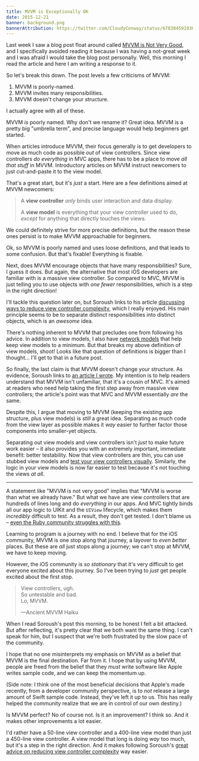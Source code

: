```yaml
---
title: MVVM is Exceptionally OK
date: 2015-12-21
banner: background.png
bannerAttribution: https://twitter.com/CloudyConway/status/678384591930048512
---
```



Last week I saw a blog post float around called [MVVM is Not Very Good](http://khanlou.com/2015/12/mvvm-is-not-very-good/), and I specifically avoided reading it because I was having a not-great week and I was afraid I would take the blog post personally. Well, this morning I read the article and here I am writing a response to it.


So let's break this down. The post levels a few criticisms of MVVM:

1. MVVM is poorly-named.
2. MVVM invites many responsibilities.
3. MVVM doesn't change your structure.

I actually agree with all of these.

MVVM _is_ poorly named. Why don't we rename it? Great idea. MVVM is a pretty big "umbrella term", and precise language would help beginners get started.

When articles introduce MVVM, their focus generally is to get developers to move as much code as possible _out_ of view controllers. Since view controllers _do everything_ in MVC apps, there has to be a place to move _all that stuff_ in MVVM. Introductory articles on MVVM instruct newcomers to just cut-and-paste it to the view model.

That's a great start, but it's _just_ a start. Here are a few definitions aimed at MVVM newcomers:

> A **view controller** _only_ binds user interaction and data display.
>
> A **view model** is everything that your view controller used to do, _except_ for anything that directly touches the views.
 
We could definitely strive for more precise definitions, but the reason these ones persist is to make MVVM approachable for beginners.

Ok, so MVVM is poorly named and uses loose definitions, and that leads to some confusion. But that's fixable! Everything is fixable.

Next, does MVVM encourage objects that have many responsibilities? Sure, I guess it does. But again, the alternative that most iOS developers are familiar with is a massive view controller. So compared to MVC, MVVM is just telling you to use objects with _one fewer_ responsibilities, which is a step in the right direction!

I'll tackle this question later on, but Soroush links to his article [discussing ways to reduce view controller complexity](http://khanlou.com/2014/09/8-patterns-to-help-you-destroy-massive-view-controller/), which I really enjoyed. His main principle seems to be to separate distinct responsibilities into distinct objects, which is an _awesome_ idea.

There's nothing inherent to MVVM that precludes one from following his advice. In addition to view models, I also have [network models](https://github.com/artsy/eidolon/blob/master/Kiosk/Bid%20Fulfillment/PlaceBidNetworkModel.swift) that help keep view models to a minimum. But that breaks my above definition of view models, shoot! Looks like that question of definitions is bigger than I thought... I'll get to that in a future post.

So finally, the last claim is that MVVM doesn't change your structure. As evidence, Soroush links to [an article I wrote](https://www.objc.io/issues/13-architecture/mvvm/). My intention is to help readers understand that MVVM isn't unfamiliar, that it's a cousin of MVC. It's aimed at readers who need help taking the first step away from massive view controllers; the article's point was that MVC and MVVM essentially _are_ the same.

Despite this, I argue that moving to MVVM (keeping the existing app structure, plus view models) is _still_ a great idea. Separating as much code from the view layer as possible makes it _way_ easier to further factor those components into smaller-yet objects. 

Separating out view models and view controllers isn't _just_ to make future work easier – it also provides you with an extremely important, immediate benefit: better testability. Now that view controllers are thin, you can use stubbed view models and [test your view controllers visually](https://cocoapods.org/pods/Nimble-Snapshots). Similarly, the logic in your view models is now far easier to test because it's not touching the views _at all_.

---

A statement like "MVVM is not very good" implies that "MVVM is worse than what we already have." But what we have are view controllers that are hundreds of lines long and do _everything_ in our apps. And MVC tightly binds all our app logic to UIKit and the `UIView` lifecycle, which makes them _incredibly_ difficult to test. As a result, they don't get tested. I don't blame us – [even the Ruby community struggles with this](https://www.youtube.com/watch?v=VD51AkG8EZw).

Learning to program is a journey with no end. I believe that for the iOS community, MVVM is one stop along that journey, a layover to _even better_ places. But these are _all_ just stops along a journey; we can't stop at MVVM, we have to keep moving.

However, the iOS community is _so stationary_ that it's very difficult to get everyone excited about this journey. So I've been trying to _just_ get people excited about the first stop.

> View controllers, ugh.<br />
> So untestable and bad.<br />
> Lo, MVVM.
>
> —Ancient MVVM Haiku

When I read Soroush's post this morning, to be honest I felt a bit attacked. But after reflecting, it's pretty clear that we both want the same thing. I can't speak for him, but I suspect that we're both frustrated by the slow pace of the community. 

I hope that no one misinterprets my emphasis on MVVM as a belief that MVVM is the final destination. Far from it. I hope that by using MVVM, people are freed from the belief that they _must_ write software like Apple writes sample code, and we can keep the momentum up. 

(Side note: I think one of the most beneficial decisions that Apple's made recently, from a developer community perspective, is to _not_ release a large amount of Swift sample code. Instead, they've left it up to us. This has really helped the community realize that we are in control of our own destiny.)

Is MVVM perfect? No of course not. Is it an improvement? I think so. And it makes other improvements a lot easier. 

I'd rather have a 50-line view controller and a 400-line view model than just a 450-line view controller. A view model that long is doing _way_ too much, but it's a step in the right direction. And it makes following Soroush's [great advice on reducing view controller complexity](http://khanlou.com/2014/09/8-patterns-to-help-you-destroy-massive-view-controller/) way easier.


  
